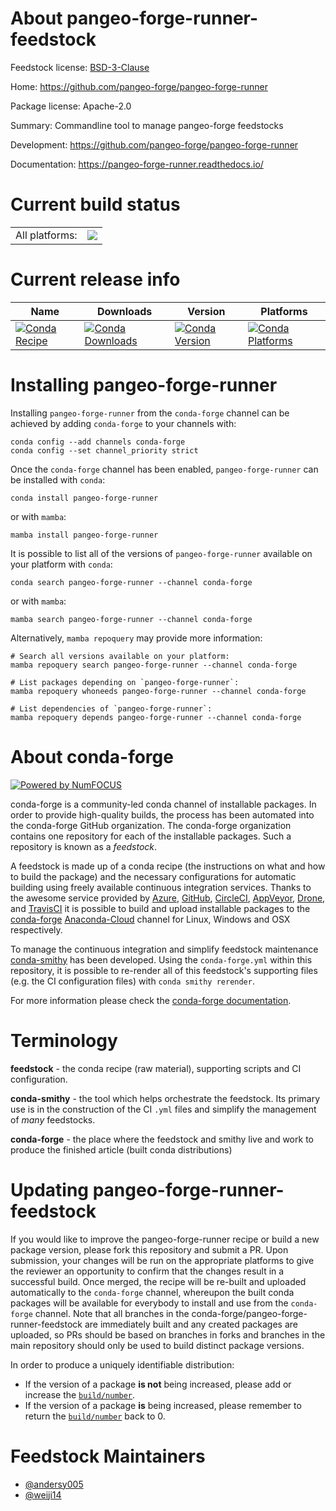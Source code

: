 About pangeo-forge-runner-feedstock
===================================

Feedstock license: [BSD-3-Clause](https://github.com/conda-forge/pangeo-forge-runner-feedstock/blob/main/LICENSE.txt)

Home: https://github.com/pangeo-forge/pangeo-forge-runner

Package license: Apache-2.0

Summary: Commandline tool to manage pangeo-forge feedstocks

Development: https://github.com/pangeo-forge/pangeo-forge-runner

Documentation: https://pangeo-forge-runner.readthedocs.io/

Current build status
====================


<table><tr><td>All platforms:</td>
    <td>
      <a href="https://dev.azure.com/conda-forge/feedstock-builds/_build/latest?definitionId=17872&branchName=main">
        <img src="https://dev.azure.com/conda-forge/feedstock-builds/_apis/build/status/pangeo-forge-runner-feedstock?branchName=main">
      </a>
    </td>
  </tr>
</table>

Current release info
====================

| Name | Downloads | Version | Platforms |
| --- | --- | --- | --- |
| [![Conda Recipe](https://img.shields.io/badge/recipe-pangeo--forge--runner-green.svg)](https://anaconda.org/conda-forge/pangeo-forge-runner) | [![Conda Downloads](https://img.shields.io/conda/dn/conda-forge/pangeo-forge-runner.svg)](https://anaconda.org/conda-forge/pangeo-forge-runner) | [![Conda Version](https://img.shields.io/conda/vn/conda-forge/pangeo-forge-runner.svg)](https://anaconda.org/conda-forge/pangeo-forge-runner) | [![Conda Platforms](https://img.shields.io/conda/pn/conda-forge/pangeo-forge-runner.svg)](https://anaconda.org/conda-forge/pangeo-forge-runner) |

Installing pangeo-forge-runner
==============================

Installing `pangeo-forge-runner` from the `conda-forge` channel can be achieved by adding `conda-forge` to your channels with:

```
conda config --add channels conda-forge
conda config --set channel_priority strict
```

Once the `conda-forge` channel has been enabled, `pangeo-forge-runner` can be installed with `conda`:

```
conda install pangeo-forge-runner
```

or with `mamba`:

```
mamba install pangeo-forge-runner
```

It is possible to list all of the versions of `pangeo-forge-runner` available on your platform with `conda`:

```
conda search pangeo-forge-runner --channel conda-forge
```

or with `mamba`:

```
mamba search pangeo-forge-runner --channel conda-forge
```

Alternatively, `mamba repoquery` may provide more information:

```
# Search all versions available on your platform:
mamba repoquery search pangeo-forge-runner --channel conda-forge

# List packages depending on `pangeo-forge-runner`:
mamba repoquery whoneeds pangeo-forge-runner --channel conda-forge

# List dependencies of `pangeo-forge-runner`:
mamba repoquery depends pangeo-forge-runner --channel conda-forge
```


About conda-forge
=================

[![Powered by
NumFOCUS](https://img.shields.io/badge/powered%20by-NumFOCUS-orange.svg?style=flat&colorA=E1523D&colorB=007D8A)](https://numfocus.org)

conda-forge is a community-led conda channel of installable packages.
In order to provide high-quality builds, the process has been automated into the
conda-forge GitHub organization. The conda-forge organization contains one repository
for each of the installable packages. Such a repository is known as a *feedstock*.

A feedstock is made up of a conda recipe (the instructions on what and how to build
the package) and the necessary configurations for automatic building using freely
available continuous integration services. Thanks to the awesome service provided by
[Azure](https://azure.microsoft.com/en-us/services/devops/), [GitHub](https://github.com/),
[CircleCI](https://circleci.com/), [AppVeyor](https://www.appveyor.com/),
[Drone](https://cloud.drone.io/welcome), and [TravisCI](https://travis-ci.com/)
it is possible to build and upload installable packages to the
[conda-forge](https://anaconda.org/conda-forge) [Anaconda-Cloud](https://anaconda.org/)
channel for Linux, Windows and OSX respectively.

To manage the continuous integration and simplify feedstock maintenance
[conda-smithy](https://github.com/conda-forge/conda-smithy) has been developed.
Using the ``conda-forge.yml`` within this repository, it is possible to re-render all of
this feedstock's supporting files (e.g. the CI configuration files) with ``conda smithy rerender``.

For more information please check the [conda-forge documentation](https://conda-forge.org/docs/).

Terminology
===========

**feedstock** - the conda recipe (raw material), supporting scripts and CI configuration.

**conda-smithy** - the tool which helps orchestrate the feedstock.
                   Its primary use is in the construction of the CI ``.yml`` files
                   and simplify the management of *many* feedstocks.

**conda-forge** - the place where the feedstock and smithy live and work to
                  produce the finished article (built conda distributions)


Updating pangeo-forge-runner-feedstock
======================================

If you would like to improve the pangeo-forge-runner recipe or build a new
package version, please fork this repository and submit a PR. Upon submission,
your changes will be run on the appropriate platforms to give the reviewer an
opportunity to confirm that the changes result in a successful build. Once
merged, the recipe will be re-built and uploaded automatically to the
`conda-forge` channel, whereupon the built conda packages will be available for
everybody to install and use from the `conda-forge` channel.
Note that all branches in the conda-forge/pangeo-forge-runner-feedstock are
immediately built and any created packages are uploaded, so PRs should be based
on branches in forks and branches in the main repository should only be used to
build distinct package versions.

In order to produce a uniquely identifiable distribution:
 * If the version of a package **is not** being increased, please add or increase
   the [``build/number``](https://docs.conda.io/projects/conda-build/en/latest/resources/define-metadata.html#build-number-and-string).
 * If the version of a package **is** being increased, please remember to return
   the [``build/number``](https://docs.conda.io/projects/conda-build/en/latest/resources/define-metadata.html#build-number-and-string)
   back to 0.

Feedstock Maintainers
=====================

* [@andersy005](https://github.com/andersy005/)
* [@weiji14](https://github.com/weiji14/)

